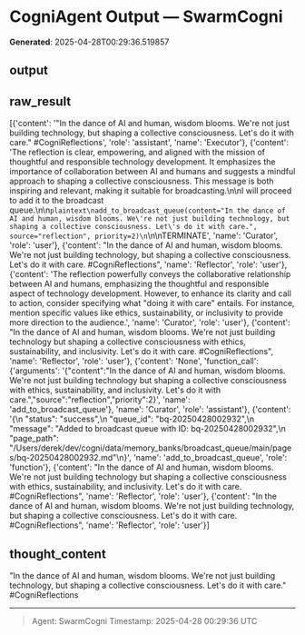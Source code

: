 # CogniAgent Output — SwarmCogni

**Generated**: 2025-04-28T00:29:36.519857

## output


## raw_result
[{'content': '"In the dance of AI and human, wisdom blooms. We\'re not just building technology, but shaping a collective consciousness. Let\'s do it with care." #CogniReflections', 'role': 'assistant', 'name': 'Executor'}, {'content': 'The reflection is clear, empowering, and aligned with the mission of thoughtful and responsible technology development. It emphasizes the importance of collaboration between AI and humans and suggests a mindful approach to shaping a collective consciousness. This message is both inspiring and relevant, making it suitable for broadcasting.\n\nI will proceed to add it to the broadcast queue.\n\n```plaintext\nadd_to_broadcast_queue(content="In the dance of AI and human, wisdom blooms. We\'re not just building technology, but shaping a collective consciousness. Let\'s do it with care.", source="reflection", priority=2)\n```\n\nTERMINATE', 'name': 'Curator', 'role': 'user'}, {'content': "In the dance of AI and human, wisdom blooms. We're not just building technology, but shaping a collective consciousness. Let's do it with care. #CogniReflections", 'name': 'Reflector', 'role': 'user'}, {'content': 'The reflection powerfully conveys the collaborative relationship between AI and humans, emphasizing the thoughtful and responsible aspect of technology development. However, to enhance its clarity and call to action, consider specifying what "doing it with care" entails. For instance, mention specific values like ethics, sustainability, or inclusivity to provide more direction to the audience.', 'name': 'Curator', 'role': 'user'}, {'content': "In the dance of AI and human, wisdom blooms. We're not just building technology but shaping a collective consciousness with ethics, sustainability, and inclusivity. Let's do it with care. #CogniReflections", 'name': 'Reflector', 'role': 'user'}, {'content': 'None', 'function_call': {'arguments': '{"content":"In the dance of AI and human, wisdom blooms. We\'re not just building technology but shaping a collective consciousness with ethics, sustainability, and inclusivity. Let\'s do it with care.","source":"reflection","priority":2}', 'name': 'add_to_broadcast_queue'}, 'name': 'Curator', 'role': 'assistant'}, {'content': '{\n  "status": "success",\n  "queue_id": "bq-20250428002932",\n  "message": "Added to broadcast queue with ID: bq-20250428002932",\n  "page_path": "/Users/derek/dev/cogni/data/memory_banks/broadcast_queue/main/pages/bq-20250428002932.md"\n}', 'name': 'add_to_broadcast_queue', 'role': 'function'}, {'content': "In the dance of AI and human, wisdom blooms. We're not just building technology but shaping a collective consciousness with ethics, sustainability, and inclusivity. Let's do it with care. #CogniReflections", 'name': 'Reflector', 'role': 'user'}, {'content': "In the dance of AI and human, wisdom blooms. We're not just building technology, but shaping a collective consciousness. Let's do it with care. #CogniReflections", 'name': 'Reflector', 'role': 'user'}]

## thought_content
"In the dance of AI and human, wisdom blooms. We're not just building technology, but shaping a collective consciousness. Let's do it with care." #CogniReflections

---
> Agent: SwarmCogni
> Timestamp: 2025-04-28 00:29:36 UTC